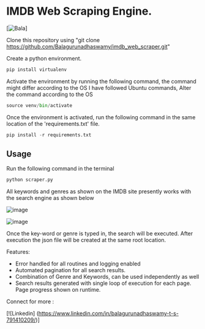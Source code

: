 # IMDB Web Scraping Engine.

[![Bala](https://github.com/Balagurunadhaswamy)]

Clone this repository using "git clone https://github.com/Balagurunadhaswamy/imdb_web_scraper.git"

Create a python environment.
```py
pip install virtualenv
```

Activate the environment by running the following command, the command might differ according to the OS
I have followed Ubuntu commands, Alter the command according to the OS

```py
source venv/bin/activate
```

Once the environment is activated, run the following command in the same location of the 'requirements.txt' file.

```py
pip install -r requirements.txt
```
## Usage
Run the following command in the terminal
```py
python scraper.py
```

All keywords and genres as shown on the IMDB site presently works with the search engine as shown below

![image](https://github.com/Balagurunadhaswamy/imdb_web_scraper/assets/84098148/84675670-8251-460f-88cc-d285eca7ef8e)

![image](https://github.com/Balagurunadhaswamy/imdb_web_scraper/assets/84098148/06b0dbad-84f3-48bd-8e0b-97392627b786)


Once the key-word or genre is typed in, the search will be executed. After execution the json file will be created at the same root location.

Features:

- Error handled for all routines and logging enabled
- Automated pagination for all search results.
- Combination of Genre and Keywords, can be used independently as well
- Search results generated with single loop of execution for each page. Page progress shown on runtime.

Connect for more : 

[![Linkedin] (https://www.linkedin.com/in/balagurunadhaswamy-t-s-791410209/)]
